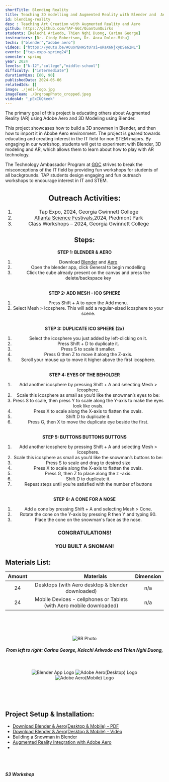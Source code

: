 ```yaml
---
shortTitle: Blending Reality
title: Teaching 3D modelling and Augmented Reality with Blender and  Aero
id: blending-reality
desc : Teaching Art Creation with Augmented Reality and Aero
github: https://github.com/TAP-GGC/QuantumQuirks
students: [Kelechi Ariwodo, Thien Nghi Duong, Carina George]
instructors: [Dr. Cindy Robertson, Dr. Anca Doloc-Mihu] 
techs: ["blender","adobe aero"]
videos: ["https://youtu.be/AOuorBHAStU?si=uRaX6NjxyDSe62NL"]
events: ["tap-expo-spring24"]
semester: spring
year: 2024
levels: ["k-12","college","middle-school"] 
difficulty: ["intermediate"] 
durationMins: [60, 90]
publishedDate: 2024-05-06
relatedIds: []
image: ./jedi-logo.jpg
imageTeam: ./BrgroupPhoto_cropped.jpeg
videoAd: "_pExIUQkeek"
---
```


<!--Right text block, Project description -->	

The primary goal of this project is educating others about Augmented Reality (AR) using Adobe Aero and 3D Modeling using Blender.

This project showcases how to build a 3D snowmen in Blender, and then how to import it in Abobe Aero environment. The project is geared towards educating and creating interest in the IT field for non STEM majors. By engaging in our workshop, students will get to experiment with Blender, 3D modeling and AR, which allows them to learn about how to play with AR technology.

The Technology Ambassador Program at [GGC](http://www.ggc.edu/tap) strives to break the misconceptions of the IT field by providing fun workshops for students of all backgrounds. TAP students design engaging and fun outreach workshops to encourage interest in IT and STEM.



<!--content block, Activities, steps & materials -->

<div style="text-align: center ; justify-content: center; font-size: 1.125em;">

## Outreach Activities: <!--TODO: Fix layout**-->

1. Tap Expo, 2024, Georgia Gwinnett College
2. [Atlanta Science Festivals](https://atlantasciencefestival.org/),2024, Piedmont Park
3. Class Workshops – 2024, Georgia Gwinnett College

</div>

<!-- div ; style='float: left; margin-right: 15px; vertical-align: bottom; display: inline-block;font-size: 1.125em;'-->

<div class="flex flex-row flex-wrap">

<div style="flex: 1; min-width: 25em; text-align: center">

## Steps:
<b> STEP 1: BLENDER & AERO </b>

1. Download [Blender](https://www.blender.org/download/) and [Aero](https://helpx.adobe.com/aero/get-started.html)
2. Open the blender app, click General to begin modelling
3. Click the cube already present on the canvas and press the delete/backspace key

<br>
<b> STEP 2: ADD MESH - ICO SPHERE </b>

1. Press Shift + A to open the Add menu.
2. Select Mesh > Icosphere. This will add a regular-sized icosphere to your scene.

<br>
<b> STEP 3: DUPLICATE ICO SPHERE (2x) </b>

1. Select the icosphere you just added by left-clicking on it.
2. Press Shift + D to duplicate it.
3. Press S to scale it smaller.
4. Press G then Z to move it along the Z-axis.
5. Scroll your mouse up to move it higher above the first icosphere.

<br>
<b> STEP 4: EYES OF THE BEHOLDER </b>

1. Add another icosphere by pressing Shift + A and selecting Mesh > Icosphere.
2. Scale this icosphere as small as you’d like the snowman’s eyes to be:
3. Press S to scale, then press Y to scale along the Y-axis to make the eyes look like ovals.
4. Press X to scale along the X-axis to flatten the ovals.
5. Shift D to duplicate it.
6. Press G, then X to move the duplicate eye beside the first.

<br>
<b> STEP 5: BUTTONS BUTTONS BUTTONS </b>

1. Add another icosphere by pressing Shift + A and selecting Mesh > Icosphere.
2. Scale this icosphere as small as you’d like the snowman’s buttons to be:
3. Press S to scale and drag to desired size
4. Press X to scale along the X-axis to flatten the ovals.
5. Press G, then Z to place along the z -axis.
6. Shift D to duplicate it.
7. Repeat steps until you’re satisfied with the number of buttons

<br>
<b> STEP 6: A CONE FOR A NOSE </b>

1. Add a cone by pressing Shift + A and selecting Mesh > Cone.
2. Rotate the cone on the Y-axis by pressing R then Y and typing 90.
3. Place the cone on the snowman's face as the nose.

### CONGRATULATIONS! 
### YOU BUILT A SNOMAN!

</div>


<!--div ; style='float: right; margin-right: 15px; vertical-align: bottom; display: inline-block; font-size: 1.25em;'-->

<div style="flex: 1; min-width: 25em;">

## Materials List:

| Amount |&nbsp;&nbsp;&nbsp;&nbsp;&nbsp;&nbsp;&nbsp;&nbsp;&nbsp;&nbsp;&nbsp;&nbsp;&nbsp;&nbsp;&nbsp;&nbsp;&nbsp;&nbsp;&nbsp;&nbsp; Materials | Dimension |
|    :----:   |    :----:   |    :----:   |
| 24 | Desktops (with Aero desktop & blender downloaded) | n/a |
| 24 | Mobile Devices - cellphones or Tablets (with Aero mobile downloaded) | n/a |

</div>
</div>

<!--TODO: Photo Gallery -->
<div style="text-align:center;">
<br>
<br>
<br>



![BR Photo](./BrgroupPhoto.jpeg)
##### From left to right: Carina George,  Kelechi Ariwodo and Thien Nghi Duong, 
<br>

![Blender App Logo](./blenderLogo.jpg)
![Adobe Aero(Desktop) Logo](./aeroDesktopLogo.jpg) 
![Adobe Aero(Mobile) Logo](./aeroAppLogo.jpg) 


<br>
<br>
<br>
</div>

<!--CONTENT BLOCK -->

## Project Setup & Installation:
- [Download Blender & Aero(Desktop & Mobile) - PDF](https://github.com/TAP-GGC/QuantumQuirks/blob/main/Documents/How%20download%20Blender%20and%20Aero.pdf)
- [Download Blender & Aero(Desktop & Mobile) - Video](https://youtu.be/mwFiZGFVci4?si=KqiPkp87MJ0s3GKK)
- [Building a Snowman in Blender](https://youtu.be/NL7IVITbNt0?si=NV3Kq1guVl0LHK-f)
- [Augmented Reality Integration with Adobe Aero](https://github.com/TAP-GGC/Jedi/blob/main/Media/CreatingaClassroomandAddingStudentsinSpheroEdu.pdf)
- 
<br>
<br>

<!--[jediPhoto](./JediImage.jpg)-->
##### S3 Workshop 




<br>
<br>


<br>
<br>
<br>

</div>

<!--div style='text-align:center; display: inline-block; font-size: 1.25em'>

## Sphero EDU Easy Portion
<style='text-align:center; display: inline-block; font-size: 1.25em'>

![easyCode](https://github.com/TechAmbassadors-GGC/Jedi/assets/150178791/6a1fa4e0-d42d-4d23-a1bd-4cdca06ca128) <br>
`on start program`<br>
`roll 0° at 75 speed for 2.1s`<br>
`delay for 1.5s`<br>
`roll 90° at 75 speed for 1.6s`<br>
`delay for 1.5s`<br>
</div>

<div ; style='text-align:center; float: right; margin-left: 205px; vertical-align: bottom; display: inline-block;font-size: 1.125em;'>

## Sphero EDU Hard Portion
![hardCode1](https://github.com/TechAmbassadors-GGC/Jedi/assets/150178791/a27a312a-c283-401a-8de1-74c1e43dda30)
<br>

![hardCode2](https://github.com/TechAmbassadors-GGC/Jedi/assets/150178791/9b5b4073-b6d2-4522-b855-c7a69e5e9a64)<br>
`on start program`<br>
`roll 0° at 75 speed for 1.5s`<br>
`delay for 1.5s`<br>
`roll 90° at 75 speed for 0.5s`<br>
`delay for 1.5s`<br>
`roll 180° at 75 speed for 1.5s`<br>
`delay for 1.5s`<br>
`roll 90° at 75 speed for 0.7s`<br>
`delay for 1.5s`<br>
`roll 0° at 75 speed for 0.7s`<br>
`delay for 1.5s`<br>
`roll 90° at 75 speed for 0.5s`<br>
`delay for 1.5s`<br>
`roll 0° at 75 speed for 0.6s`<br>
`delay for 1.5s`<br>
`roll 270° at 75 speed for 0.6s`<br>
`delay for 1.5s`<br>
`roll 0° at 75 speed for 0.5s`<br>
`delay for 1.5s`<br>
`roll 90° at 75 speed for 0.6s`<br>
`delay for 1.5s`<br>
`roll 0° at 75 speed for 0.6s`<br>
`delay for 1.5s`<br>

<br>
</div-->

<div style='text-align:center; font-size: 1.5em'>
<br>
<br>
<br>

</div>